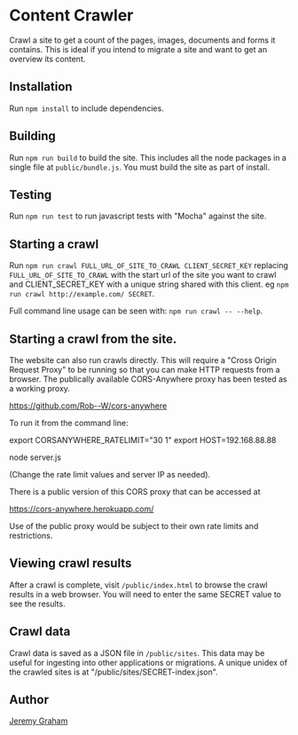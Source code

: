 # Content Crawler

Crawl a site to get a count of the pages, images, documents and forms it contains. This is ideal if you intend to
migrate a site and want to get an overview its content.

## Installation

Run `npm install` to include dependencies.

## Building

Run `npm run build` to build the site. This includes all the node packages in a single file at `public/bundle.js`. You must build the site as part of install.

## Testing

Run `npm run test` to run javascript tests with "Mocha" against the site.

## Starting a crawl

Run `npm run crawl FULL_URL_OF_SITE_TO_CRAWL CLIENT_SECRET_KEY` replacing `FULL_URL_OF_SITE_TO_CRAWL` with the start url of the site
you want to crawl and CLIENT_SECRET_KEY with a unique string shared with this client. eg `npm run crawl http://example.com/ SECRET`.

Full command line usage can be seen with: `npm run crawl -- --help`.

## Starting a crawl from the site.

The website can also run crawls directly. This will require a "Cross Origin Request Proxy" to be running so that you can make HTTP requests from a browser. The publically available CORS-Anywhere proxy has been tested as a working proxy.

https://github.com/Rob--W/cors-anywhere

To run it from the command line:

export CORSANYWHERE_RATELIMIT="30 1"
export HOST=192.168.88.88

node server.js

(Change the rate limit values and server IP as needed).

There is a public version of this CORS proxy that can be accessed at

https://cors-anywhere.herokuapp.com/

Use of the public proxy would be subject to their own rate limits and restrictions.

## Viewing crawl results

After a crawl is complete, visit `/public/index.html` to browse the crawl results in a web browser. You will need to enter the same SECRET value to see the results.

## Crawl data

Crawl data is saved as a JSON file in `/public/sites`. This data may be useful for ingesting into other applications 
or migrations. A unique unidex of the crawled sites is at "/public/sites/SECRET-index.json".

## Author

[Jeremy Graham](https://jez.me)
